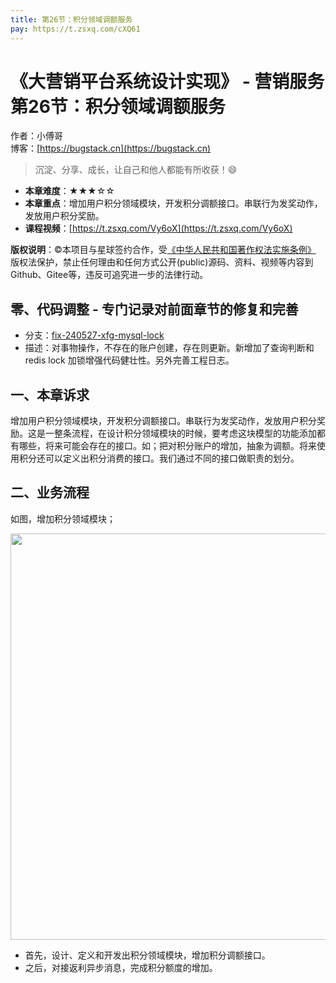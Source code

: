 ```yaml
---
title: 第26节：积分领域调额服务
pay: https://t.zsxq.com/cXQ61
---
```


# 《大营销平台系统设计实现》 - 营销服务 第26节：积分领域调额服务

作者：小傅哥
<br/>博客：[https://bugstack.cn](https://bugstack.cn)

>沉淀、分享、成长，让自己和他人都能有所收获！😄

- **本章难度**：★★★☆☆
- **本章重点**：增加用户积分领域模块，开发积分调额接口。串联行为发奖动作，发放用户积分奖励。
- **课程视频**：[https://t.zsxq.com/Vy6oX](https://t.zsxq.com/Vy6oX)

**版权说明**：©本项目与星球签约合作，受[《中华人民共和国著作权法实施条例》](http://www.gov.cn/zhengce/2020-12/26/content_5573623.htm) 版权法保护，禁止任何理由和任何方式公开(public)源码、资料、视频等内容到Github、Gitee等，违反可追究进一步的法律行动。

## 零、代码调整 - 专门记录对前面章节的修复和完善

- 分支：[fix-240527-xfg-mysql-lock](https://gitcode.net/KnowledgePlanet/big-market/big-market/-/tree/fix-240527-xfg-mysql-lock)
- 描述：对事物操作，不存在的账户创建，存在则更新。新增加了查询判断和 redis lock 加锁增强代码健壮性。另外完善工程日志。

## 一、本章诉求

增加用户积分领域模块，开发积分调额接口。串联行为发奖动作，发放用户积分奖励。这是一整条流程，在设计积分领域模块的时候，要考虑这块模型的功能添加都有哪些，将来可能会存在的接口。如；把对积分账户的增加，抽象为调额。将来使用积分还可以定义出积分消费的接口。我们通过不同的接口做职责的划分。

## 二、业务流程

如图，增加积分领域模块；

<div align="center">
    <img src="https://bugstack.cn/images/article/project/big-market/big-market-37-01.png" width="650px">
</div>

- 首先，设计、定义和开发出积分领域模块，增加积分调额接口。
- 之后，对接返利异步消息，完成积分额度的增加。